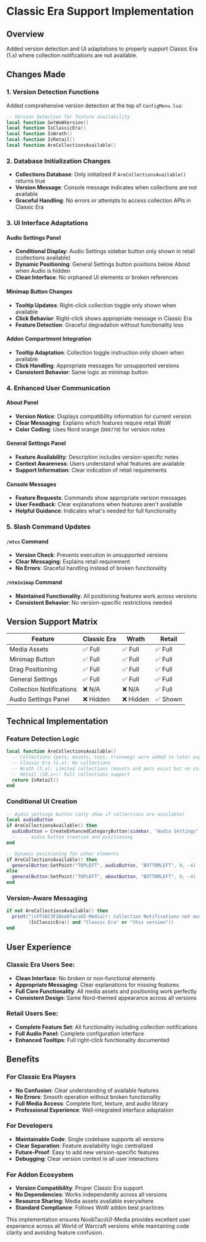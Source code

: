 # Classic Era Support Implementation

## Overview
Added version detection and UI adaptations to properly support Classic Era (1.x) where collection notifications are not available.

## Changes Made

### 1. Version Detection Functions
Added comprehensive version detection at the top of `ConfigMenu.lua`:

```lua
-- Version detection for feature availability
local function GetWoWVersion()
local function IsClassicEra()
local function IsWrath()
local function IsRetail()
local function AreCollectionsAvailable()
```

### 2. Database Initialization Changes
- **Collections Database**: Only initialized if `AreCollectionsAvailable()` returns true
- **Version Message**: Console message indicates when collections are not available
- **Graceful Handling**: No errors or attempts to access collection APIs in Classic Era

### 3. UI Interface Adaptations

#### Audio Settings Panel
- **Conditional Display**: Audio Settings sidebar button only shown in retail (collections available)
- **Dynamic Positioning**: General Settings button positions below About when Audio is hidden
- **Clean Interface**: No orphaned UI elements or broken references

#### Minimap Button Changes
- **Tooltip Updates**: Right-click collection toggle only shown when available
- **Click Behavior**: Right-click shows appropriate message in Classic Era
- **Feature Detection**: Graceful degradation without functionality loss

#### Addon Compartment Integration
- **Tooltip Adaptation**: Collection toggle instruction only shown when available
- **Click Handling**: Appropriate messages for unsupported versions
- **Consistent Behavior**: Same logic as minimap button

### 4. Enhanced User Communication

#### About Panel
- **Version Notice**: Displays compatibility information for current version
- **Clear Messaging**: Explains which features require retail WoW
- **Color Coding**: Uses Nord orange (`D08770`) for version notes

#### General Settings Panel
- **Feature Availability**: Description includes version-specific notes
- **Context Awareness**: Users understand what features are available
- **Support Information**: Clear indication of retail requirements

#### Console Messages
- **Feature Requests**: Commands show appropriate version messages
- **User Feedback**: Clear explanations when features aren't available
- **Helpful Guidance**: Indicates what's needed for full functionality

### 5. Slash Command Updates

#### `/ntcc` Command
- **Version Check**: Prevents execution in unsupported versions
- **Clear Messaging**: Explains retail requirement
- **No Errors**: Graceful handling instead of broken functionality

#### `/ntminimap` Command
- **Maintained Functionality**: All positioning features work across versions
- **Consistent Behavior**: No version-specific restrictions needed

## Version Support Matrix

| Feature | Classic Era | Wrath | Retail |
|---------|------------|-------|--------|
| Media Assets | ✅ Full | ✅ Full | ✅ Full |
| Minimap Button | ✅ Full | ✅ Full | ✅ Full |
| Drag Positioning | ✅ Full | ✅ Full | ✅ Full |
| General Settings | ✅ Full | ✅ Full | ✅ Full |
| Collection Notifications | ❌ N/A | ❌ N/A | ✅ Full |
| Audio Settings Panel | ❌ Hidden | ❌ Hidden | ✅ Shown |

## Technical Implementation

### Feature Detection Logic
```lua
local function AreCollectionsAvailable()
  -- Collections (pets, mounts, toys, transmog) were added in later expansions
  -- Classic Era (1.x): No collections
  -- Wrath (3.x): Limited collections (mounts and pets exist but no collection UI)
  -- Retail (10.x+): Full collections support
  return IsRetail()
end
```

### Conditional UI Creation
```lua
-- Audio settings button (only show if collections are available)
local audioButton
if AreCollectionsAvailable() then
  audioButton = CreateEnhancedCategoryButton(sidebar, "Audio Settings", addon.UIAssets.Icons.Audio)
  -- ... audio button creation and positioning
end

-- Dynamic positioning for other elements
if AreCollectionsAvailable() then
  generalButton:SetPoint("TOPLEFT", audioButton, "BOTTOMLEFT", 0, -4)
else
  generalButton:SetPoint("TOPLEFT", aboutButton, "BOTTOMLEFT", 0, -4)
end
```

### Version-Aware Messaging
```lua
if not AreCollectionsAvailable() then
  print("|cFF16C3F2NoobTacoUI-Media|r: Collection Notifications not available in " .. 
        (IsClassicEra() and "Classic Era" or "this version"))
end
```

## User Experience

### Classic Era Users See:
- **Clean Interface**: No broken or non-functional elements
- **Appropriate Messaging**: Clear explanations for missing features
- **Full Core Functionality**: All media assets and positioning work perfectly
- **Consistent Design**: Same Nord-themed appearance across all versions

### Retail Users See:
- **Complete Feature Set**: All functionality including collection notifications
- **Full Audio Panel**: Complete configuration interface
- **Enhanced Tooltips**: Full right-click functionality documented

## Benefits

### For Classic Era Players
- **No Confusion**: Clear understanding of available features
- **No Errors**: Smooth operation without broken functionality
- **Full Media Access**: Complete font, texture, and audio library
- **Professional Experience**: Well-integrated interface adaptation

### For Developers
- **Maintainable Code**: Single codebase supports all versions
- **Clear Separation**: Feature availability logic centralized
- **Future-Proof**: Easy to add new version-specific features
- **Debugging**: Clear version context in all user interactions

### For Addon Ecosystem
- **Version Compatibility**: Proper Classic Era support
- **No Dependencies**: Works independently across all versions
- **Resource Sharing**: Media assets available everywhere
- **Standard Compliance**: Follows WoW addon best practices

This implementation ensures NoobTacoUI-Media provides excellent user experience across all World of Warcraft versions while maintaining code clarity and avoiding feature confusion.
